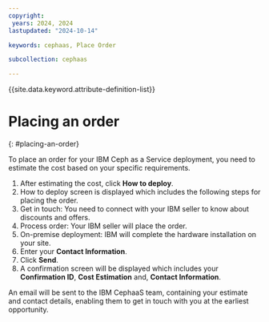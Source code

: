 ```yaml
---
copyright:
 years: 2024, 2024
lastupdated: "2024-10-14"

keywords: cephaas, Place Order

subcollection: cephaas

---
```


{{site.data.keyword.attribute-definition-list}}

# Placing an order
{: #placing-an-order}


To place an order for your IBM Ceph as a Service deployment, you need to estimate the cost based on your specific requirements.

1. After estimating the cost, click **How to deploy**.
2. How to deploy screen is displayed which includes the following steps for placing the order.
3. Get in touch: You need to connect with your IBM seller to know about discounts and offers.
4. Process order: Your IBM seller will place the order.
5. On-premise deployment: IBM will complete the hardware installation on your site.
6. Enter your **Contact Information**.
7. Click **Send**.
8. A confirmation screen will be displayed which includes your **Confirmation ID**, **Cost Estimation** and, **Contact Information**.

An email will be sent to the IBM CephaaS team, containing your estimate and contact details, enabling them to get in touch with you at the earliest opportunity.

